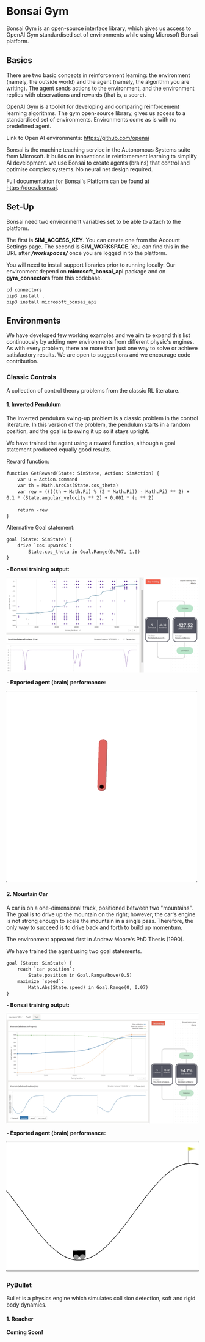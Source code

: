 # Bonsai Gym

Bonsai Gym is an open-source interface library, which gives us access to OpenAI Gym standardised set of environments while using Microsoft Bonsai platform.

## Basics

There are two basic concepts in reinforcement learning: the environment (namely, the outside world) and the agent (namely, the algorithm you are writing). The agent sends actions to the environment, and the environment replies with observations and rewards (that is, a score).

OpenAI Gym is a toolkit for developing and comparing reinforcement learning algorithms. The gym open-source library, gives us access to a standardised set of environments. Environments come as is with no predefined agent.

Link to Open AI environments: https://github.com/openai

Bonsai is the machine teaching service in the Autonomous Systems suite from Microsoft. It builds on innovations in reinforcement learning to simplify AI development.
we use Bonsai to create agents (brains) that control and optimise complex systems. No neural net design required.

Full documentation for Bonsai's Platform can be found at https://docs.bons.ai.

## Set-Up

Bonsai need two environment variables set to be able to attach to the platform.

The first is **SIM_ACCESS_KEY**. You can create one from the Account Settings page.
The second is **SIM_WORKSPACE**. You can find this in the URL after ***/workspaces/*** once you are logged in to the platform.



You will need to install support libraries prior to running locally.
Our environment depend on **microsoft_bonsai_api** package and on **gym_connectors** from this codebase.

```
cd connectors
pip3 install .
pip3 install microsoft_bonsai_api
```

## Environments

We have developed few working examples and we aim to expand this list continuously by adding new environments from different physic's engines.
As with every problem, there are more than just one way to solve or achieve satisfactory results.
We are open to suggestions and we encourage code contribution.

### Classic Controls

A collection of control theory problems from the classic RL literature.

#### 1. Inverted Pendulum

The inverted pendulum swing-up problem is a classic problem in the control literature. In this version of the problem, the pendulum starts in a random position, and the goal is to swing it up so it stays upright.

We have trained the agent using a reward function, although a goal statement produced equally good results.

Reward function:
```
function GetReward(State: SimState, Action: SimAction) {
    var u = Action.command
    var th = Math.ArcCos(State.cos_theta)
    var rew = ((((th + Math.Pi) % (2 * Math.Pi)) - Math.Pi) ** 2) + 0.1 * (State.angular_velocity ** 2) + 0.001 * (u ** 2)

    return -rew
}
```
Alternative Goal statement:
```
goal (State: SimState) {
    drive `cos upwards`:
        State.cos_theta in Goal.Range(0.707, 1.0)
}
```
**- Bonsai training output:**

![Alt Text](assets/pendulum_bonsai_training.jpg)

**- Exported agent (brain) performance:**

![Alt Text](assets/pendulum.gif)

#### 2. Mountain Car

A car is on a one-dimensional track, positioned between two "mountains". The goal is to drive up the mountain on the right; however, the car's engine is not strong enough to scale the mountain in a single pass. Therefore, the only way to succeed is to drive back and forth to build up momentum.

The environment appeared first in Andrew Moore's PhD Thesis (1990).

We have trained the agent using two  goal statements.

```
goal (State: SimState) {
    reach `car position`:
        State.position in Goal.RangeAbove(0.5)  
    maximize `speed`:
        Math.Abs(State.speed) in Goal.Range(0, 0.07)      
}
```

**- Bonsai training output:**

![Alt Text](assets/mountain_car.jpg)

**- Exported agent (brain) performance:**

![Alt Text](assets/mountain_car.gif)

### PyBullet

Bullet is a physics engine which simulates collision detection, soft and rigid body dynamics.

#### 1. Reacher
**Coming Soon!**
